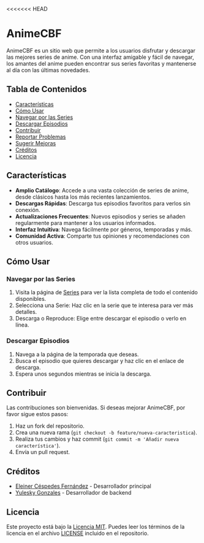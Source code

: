 <<<<<<< HEAD
# AnimeCBF

AnimeCBF es un sitio web que permite a los usuarios disfrutar y descargar las mejores series de anime. Con una interfaz amigable y fácil de navegar, los amantes del anime pueden encontrar sus series favoritas y mantenerse al día con las últimas novedades.

## Tabla de Contenidos
- [Características](#características)
- [Cómo Usar](#cómo-usar)
- [Navegar por las Series](#navegar-por-las-series)
- [Descargar Episodios](#descargar-episodios)
- [Contribuir](#contribuir)
- [Reportar Problemas](#reportar-problemas)
- [Sugerir Mejoras](#sugerir-mejoras)
- [Créditos](#créditos)
- [Licencia](#licencia)

## Características
- **Amplio Catálogo**: Accede a una vasta colección de series de anime, desde clásicos hasta los más recientes lanzamientos.
- **Descargas Rápidas**: Descarga tus episodios favoritos para verlos sin conexión.
- **Actualizaciones Frecuentes**: Nuevos episodios y series se añaden regularmente para mantener a los usuarios informados.
- **Interfaz Intuitiva**: Navega fácilmente por géneros, temporadas y más.
- **Comunidad Activa**: Comparte tus opiniones y recomendaciones con otros usuarios.


## Cómo Usar

### Navegar por las Series
1. Visita la página de [Series](https://ains9803.github.io/ainmecbf/index.html) para ver la lista completa de todo el contenido disponibles.
2. Selecciona una Serie: Haz clic en la serie que te interesa para ver más detalles.
3. Descarga o Reproduce: Elige entre descargar el episodio o verlo en línea.


### Descargar Episodios
1. Navega a la página de la temporada que deseas.
2. Busca el episodio que quieres descargar y haz clic en el enlace de descarga.
3. Espera unos segundos mientras se inicia la descarga.

## Contribuir

Las contribuciones son bienvenidas. Si deseas mejorar AnimeCBF, por favor sigue estos pasos:

1. Haz un fork del repositorio.
2. Crea una nueva rama (`git checkout -b feature/nueva-caracteristica`).
3. Realiza tus cambios y haz commit (`git commit -m 'Añadir nueva característica'`).
4. Envía un pull request.

## Créditos
- [Eleiner Céspedes Fernández](https://github.com/Ains9803) - Desarrollador principal
- [Yulesky Gonzales](https://github.com/BlitzKriegCod) -  Desarrollador de backend


## Licencia
Este proyecto está bajo la [Licencia MIT](LICENSE). Puedes leer los términos de la licencia en el archivo [LICENSE](LICENSE) incluido en el repositorio.
